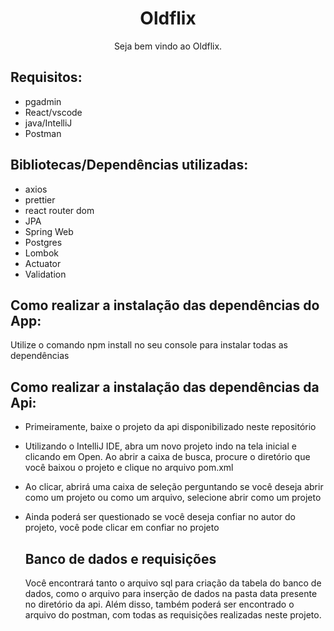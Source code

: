 <h1 align="center">Oldflix</h1>

<p align="center">Seja bem vindo ao Oldflix.</p>

<h2>Requisitos:</h2>



<ul>
    <li>pgadmin</li>
    <li>React/vscode</li>
    <li>java/IntelliJ</li>
    <li>Postman</li>
</ul>



<h2>Bibliotecas/Dependências utilizadas:</h2>

<ul>
    <li>axios</li>
    <li>prettier</li>
    <li>react router dom</li>
    <li>JPA</li>
    <li>Spring Web</li>
    <li>Postgres</li>
    <li>Lombok</li>
    <li>Actuator</li>
    <li>Validation</li>
</ul>




<h2>Como realizar a instalação das dependências do App:</h2>

<p>Utilize o comando npm install no seu console para instalar todas as dependências</p>



<h2>Como realizar a instalação das dependências da Api:</h2>

<ul>
    <li><p>Primeiramente, baixe o projeto da api disponibilizado neste repositório</p></li>
    <li><p>Utilizando o IntelliJ IDE, abra um novo projeto indo na tela inicial e clicando em Open. Ao abrir a caixa de busca, procure o diretório que você baixou o projeto e clique no arquivo pom.xml</p></li>
    <li><p>
        Ao clicar, abrirá uma caixa de seleção perguntando se você deseja abrir como um projeto ou como um arquivo, selecione abrir como um projeto
        </p></li>
    <li><p>
        Ainda poderá ser questionado se você deseja confiar no autor do projeto, você pode clicar em confiar no projeto
        </p></li>

<h2>Banco de dados e requisições</h2>

<p text-align="center">Você encontrará tanto o arquivo sql para criação da tabela do banco de dados, como  o arquivo para inserção de dados na pasta data presente no diretório da api. Além disso, também poderá ser encontrado o arquivo do postman, com todas as requisições realizadas neste projeto.</p>

